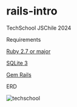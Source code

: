 # rails-intro
TechSchool JSChile 2024

Requirements

[Ruby 2.7 or major](https://www.ruby-lang.org/en/documentation/installation/)

[SQLite 3](https://www.sqlite.org/download.html)

[Gem Rails](https://guides.rubyonrails.org/getting_started.html)

ERD

![techschool](https://github.com/meraioth/rails-intro/assets/11747949/41307360-2664-4bd8-9940-74c626009fae)

